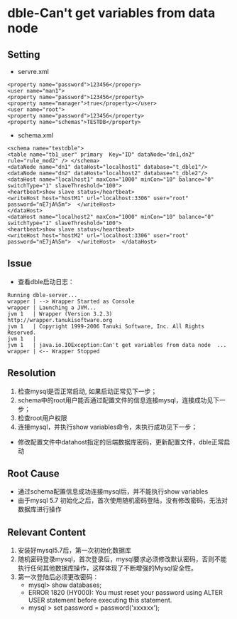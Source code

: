 # dble-Can't get variables from data node

## Setting

- servre.xml
```
<property name="password">123456</propery>
<user name="man1">
<property name="password">123456</property>
<property name="manager">true</property></user>
<user name="root">
<property name="password">123456</property>
<property name="schemas">TESTDB</property>
```

- schema.xml
```
<schema name="testdble">
<table name="tb1_user" primary  Key="ID" dataNode="dn1,dn2" rule="rule_mod2" /> </schema>
<dataNode name="dn1" dataHost="localhost1" database="t_dble1"/>
<dataNode name="dn2" dataHost="localhost2" database="t_dble2"/>
<dataHost name="localhost1" maxCon="1000" minCon="10" balance="0" switchType="1" slaveThreshold="100">
<heartbeat>show slave status</heartbeat>
<writeHost host="hostM1" url="localhost:3306" user="root"  password="nE7jA%5m">  </writeHost>
</dataHost>
<dataHost name="localhost2" maxCon="1000" minCon="10" balance="0" switchType="1" slaveThreshold="100">
<heartbeat>show slave status</heartbeat>
<writeHost host="hostM2" url="localhost:3306" user="root"  password="nE7jA%5m">  </writeHost>  </dataHost>
```

## Issue

- 查看dble启动日志：
```
Running dble-server...
wrapper | --> Wrapper Started as Console
wrapper | Launching a JVM...
jvm 1   | Wrapper (Version 3.2.3)
http://wrapper.tanukisoftware.org
jvm 1   | Copyright 1999-2006 Tanuki Software, Inc. All Rights Reserved.
jvm 1   |
jvm 1   | java.io.IOException:Can't get variables from data node  ...
wrapper | <-- Wrapper Stopped
```

## Resolution

1. 检查mysql是否正常启动, 如果启动正常见下一步；
2. schema中的root用户能否通过配置文件的信息连接mysql，连接成功见下一步；
3. 检查root用户权限
4. 连接mysql，并执行show variables命令，未执行成功见下一步；
- 修改配置文件中datahost指定的后端数据库密码，更新配置文件，dble正常启动

## Root Cause

- 通过schema配置信息成功连接mysql后，并不能执行show variables
- 由于mysql 5.7 初始化之后，首次使用随机密码登陆，没有修改密码，无法对数据库进行操作

## Relevant Content

1. 安装好mysql5.7后，第一次初始化数据库
2. 随机密码登录mysql，首次登录后，mysql要求必须修改默认密码，否则不能执行任何其他数据库操作，这样体现了不断增强的Mysql安全性。
3. 第一次登陆后必须更改密码： 
	- mysql> show databases;
	- ERROR 1820 (HY000): You must reset your password using ALTER USER statement before executing this statement.
	- mysql > set password = password('xxxxxx');
